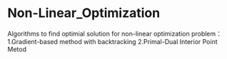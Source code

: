 # Non-Linear_Optimization
Algorithms to find optimial solution for non-linear optimization problem：
1.Gradient-based method with backtracking
2.Primal-Dual Interior Point Metod
